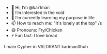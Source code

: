 - 👋 Hi, I’m @kar1man
- 👀 I’m interested in the void
- 🌱 I’m currently learning my purpose in life
- 📫 How to reach me: "It's lonely at the top" /s
- 😄 Pronouns: Fry/Chicken
- ⚡ Fun fact: I love bread

I main Cypher in VALORANT
kariman#huh

<!---
kar1man/kar1man is a ✨ special ✨ repository because its `README.md` (this file) appears on your GitHub profile.
You can click the Preview link to take a look at your changes.
--->
